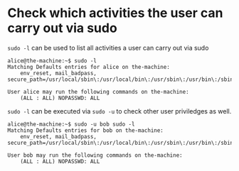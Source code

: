# Check which activities the user can carry out via sudo

`sudo -l` can be used to list all activities a user can carry out via sudo

```
alice@the-machine:~$ sudo -l
Matching Defaults entries for alice on the-machine:
    env_reset, mail_badpass, secure_path=/usr/local/sbin\:/usr/local/bin\:/usr/sbin\:/usr/bin\:/sbin\:/bin

User alice may run the following commands on the-machine:
    (ALL : ALL) NOPASSWD: ALL
```

`sudo -l` can be executed via `sudo -u` to check other user priviledges as well.

```
alice@the-machine:~$ sudo -u bob sudo -l
Matching Defaults entries for bob on the-machine:
    env_reset, mail_badpass, secure_path=/usr/local/sbin\:/usr/local/bin\:/usr/sbin\:/usr/bin\:/sbin\:/bin

User bob may run the following commands on the-machine:
    (ALL : ALL) NOPASSWD: ALL
```
